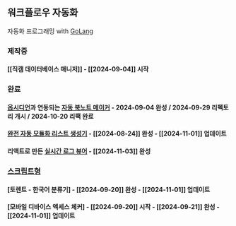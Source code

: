 ## 워크플로우 자동화

자동화 프로그래밍 with [GoLang](https://github.com/golang/go)

### 제작중
#### [[직캠 데이터베이스 매니저]] - [[2024-09-04]] 시작

### 완료
#### [옵시디언](https://github.com/obsidianmd/obsidian-releases)과 연동되는 [자동 북노트 메이커](gobooknotes/) - 2024-09-04 완성 / 2024-09-29 리펙토리 개시 / 2024-10-20 리팩 완료
#### [완전 자동 모듈화 리스트 생성기](golister/) - [[2024-08-24]] 완성 - [[2024-11-01]] 업데이트
#### 리액트로 만든 [실시간 로그 뷰어]() - [[2024-11-03]] 완성

### [스크립트형](scripts/)
#### [토렌트 - 한국어 분류기] - [[2024-09-20]] 완성 - [[2024-11-01]] 업데이트
#### [모바일 디바이스 액세스 체커] - [[2024-09-20]] 시작 - [[2024-09-21]] 완성 - [[2024-11-01]] 업데이트
